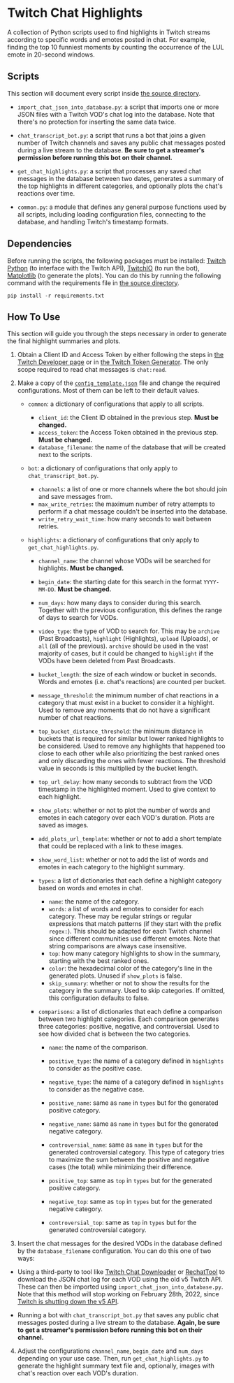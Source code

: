 # Twitch Chat Highlights

A collection of Python scripts used to find highlights in Twitch streams according to specific words and emotes posted in chat. For example, finding the top 10 funniest moments by counting the occurrence of the LUL emote in 20-second windows.

<!-- Image -->

## Scripts

This section will document every script inside [the source directory](Source).

* `import_chat_json_into_database.py`: a script that imports one or more JSON files with a Twitch VOD's chat log into the database. Note that there's no protection for inserting the same data twice.

* `chat_transcript_bot.py`: a script that runs a bot that joins a given number of Twitch channels and saves any public chat messages posted during a live stream to the database. **Be sure to get a streamer's permission before running this bot on their channel.**

* `get_chat_highlights.py`: a script that processes any saved chat messages in the database between two dates, generates a summary of the top highlights in different categories, and optionally plots the chat's reactions over time.

* `common.py`: a module that defines any general purpose functions used by all scripts, including loading configuration files, connecting to the database, and handling Twitch's timestamp formats.

## Dependencies

Before running the scripts, the following packages must be installed: [Twitch Python](https://github.com/PetterKraabol/Twitch-Python) (to interface with the Twitch API), [TwitchIO](https://github.com/TwitchIO/TwitchIO) (to run the bot), [Matplotlib](https://matplotlib.org/) (to generate the plots). You can do this by running the following command with the requirements file in [the source directory](Source).

```
pip install -r requirements.txt
```

## How To Use

This section will guide you through the steps necessary in order to generate the final highlight summaries and plots.

1. Obtain a Client ID and Access Token by either following the steps in [the Twitch Developer page](https://dev.twitch.tv/docs/authentication) or in [the Twitch Token Generator](https://twitchtokengenerator.com/). The only scope required to read chat messages is `chat:read`.

2. Make a copy of the [`config_template.json`](Source/config_template.json) file and change the required configurations. Most of them can be left to their default values.

	* `common`: a dictionary of configurations that apply to all scripts.

		* `client_id`: the Client ID obtained in the previous step. **Must be changed.**
		* `access_token`: the Access Token obtained in the previous step. **Must be changed.**
		* `database_filename`: the name of the database that will be created next to the scripts.

	* `bot`: a dictionary of configurations that only apply to `chat_transcript_bot.py`.

		* `channels`: a list of one or more channels where the bot should join and save messages from.
		* `max_write_retries`: the maximum number of retry attempts to perform if a chat message couldn't be inserted into the database.
		* `write_retry_wait_time`: how many seconds to wait between retries.

	* `highlights`: a dictionary of configurations that only apply to `get_chat_highlights.py`.

		* `channel_name`: the channel whose VODs will be searched for highlights. **Must be changed.**
		* `begin_date`: the starting date for this search in the format `YYYY-MM-DD`. **Must be changed.**
		* `num_days`: how many days to consider during this search. Together with the previous configuration, this defines the range of days to search for VODs.
		* `video_type`: the type of VOD to search for. This may be `archive` (Past Broadcasts),  `highlight` (Highlights),  `upload` (Uploads), or `all` (all of the previous). `archive` should be used in the vast majority of cases, but it could be changed to `highlight` if the VODs have been deleted from Past Broadcasts.

		* `bucket_length`: the size of each window or bucket in seconds. Words and emotes (i.e. chat's reactions) are counted per bucket.
		* `message_threshold`: the minimum number of chat reactions in a category that must exist in a bucket to consider it a highlight. Used to remove any moments that do not have a significant number of chat reactions.
		* `top_bucket_distance_threshold`: the minimum distance in buckets that is required for similar but lower ranked highlights to be considered. Used to remove any highlights that happened too close to each other while also prioritizing the best ranked ones and only discarding the ones with fewer reactions. The threshold value in seconds is this multiplied by the bucket length.
		* `top_url_delay`: how many seconds to subtract from the VOD timestamp in the highlighted moment. Used to give context to each highlight.

		* `show_plots`: whether or not to plot the number of words and emotes in each category over each VOD's duration. Plots are saved as images.
		* `add_plots_url_template`: whether or not to add a short template that could be replaced with a link to these images.
		* `show_word_list`: whether or not to add the list of words and emotes in each category to the highlight summary.

		* `types`: a list of dictionaries that each define a highlight category based on words and emotes in chat.
			* `name`: the name of the category.
			* `words`: a list of words and emotes to consider for each category. These may be regular strings or regular expressions that match patterns (if they start with the prefix `regex:`). This should be adapted for each Twitch channel since different communities use different emotes. Note that string comparisons are always case insensitive.
			* `top`: how many category highlights to show in the summary, starting with the best ranked ones.
			* `color`: the hexadecimal color of the category's line in the generated plots. Unused if `show_plots` is false.
			* `skip_summary`: whether or not to show the results for the category in the summary. Used to skip categories. If omitted, this configuration defaults to false.

		* `comparisons`: a list of dictionaries that each define a comparison between two highlight categories. Each comparison generates three categories: positive, negative, and controversial. Used to see how divided chat is between the two categories.
			* `name`: the name of the comparison.
			* `positive_type`: the name of a category defined in `highlights` to consider as the positive case.
			* `negative_type`: the name of a category defined in `highlights` to consider as the negative case.

			* `positive_name`: same as `name` in `types` but for the generated positive category.
			* `negative_name`: same as `name` in `types` but for the generated negative category.
			* `controversial_name`: same as `name` in `types` but for the generated controversial category. This type of category tries to maximize the sum between the positive and negative cases (the total) while minimizing their difference.

			* `positive_top`: same as `top` in `types` but for the generated positive category.
			* `negative_top`: same as `top` in `types` but for the generated negative category.
			* `controversial_top`: same as `top` in `types` but for the generated controversial category.

3. Insert the chat messages for the desired VODs in the database defined by the `database_filename` configuration. You can do this one of two ways:

* Using a third-party to tool like [Twitch Chat Downloader](https://github.com/PetterKraabol/Twitch-Chat-Downloader) or [RechatTool](https://github.com/jdpurcell/RechatTool) to download the JSON chat log for each VOD using the old v5 Twitch API. These can then be imported using `import_chat_json_into_database.py`. Note that this method will stop working on February 28th, 2022, since [Twitch is shutting down the v5 API](https://blog.twitch.tv/en/2021/07/15/legacy-twitch-api-v5-shutdown-details-and-timeline/).

* Running a bot with `chat_transcript_bot.py` that saves any public chat messages posted during a live stream to the database. **Again, be sure to get a streamer's permission before running this bot on their channel.**

4. Adjust the configurations `channel_name`, `begin_date` and `num_days` depending on your use case. Then, run `get_chat_highlights.py` to generate the highlight summary text file and, optionally, images with chat's reaction over each VOD's duration.
